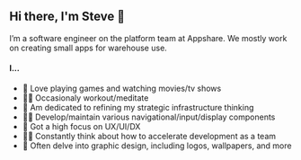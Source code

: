 ## Hi there, I'm Steve 👋

I’m a software engineer on the platform team at Appshare. We mostly work on creating small apps for warehouse use.

#### I...
- 🦥 Love playing games and watching movies/tv shows
- 💪🏼 Occasionaly workout/meditate
- 🔭 Am dedicated to refining my strategic infrastructure thinking
- 💅🏼 Develop/maintain various navigational/input/display components
- 👀 Got a high focus on UX/UI/DX
- 🤝🏻 Constantly think about how to accelerate development as a team
- 🎨 Often delve into graphic design, including logos, wallpapers, and more
